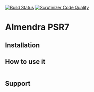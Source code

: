 [![Build Status](https://travis-ci.org/RickyNRoses87/almendra-psr7.svg?branch=master)](https://travis-ci.org/RickyNRoses87/almendra-psr7)
[![Scrutinizer Code Quality](https://scrutinizer-ci.com/g/RickyNRoses87/almendra-psr7/badges/quality-score.png?b=master)](https://scrutinizer-ci.com/g/RickyNRoses87/almendra-psr7/?branch=master)

# Almendra PSR7

## Installation

## How to use it


```
```


## Support


